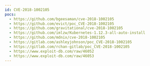 ```yaml
---
id: CVE-2018-1002105
pocs:
  - https://github.com/bgeesaman/cve-2018-1002105
  - https://github.com/evict/poc_CVE-2018-1002105
  - https://github.com/gravitational/cve-2018-1002105
  - https://github.com/imlzw/Kubernetes-1.12.3-all-auto-install
  - https://github.com/mdnix/cve-2018-1002105
  - https://gitlab.com/ashleyjohnson/poc_CVE-2018-1002105
  - https://gitlab.com/rchan-gitlab/poc_CVE-2018-1002105
  - https://www.exploit-db.com/raw/46052
  - https://www.exploit-db.com/raw/46053
---
```


